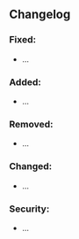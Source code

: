 <!--
  INSERT DESCRIPTION HEER
-->

## Changelog
<!--
Check out [keepachangelog.org](https://keepachangelog.com/) 😎
Feel free to delete if not needed
-->
### Fixed:
- ...

### Added:
- ...

### Removed:
- ...

### Changed:
- ...

### Security:
- ...

